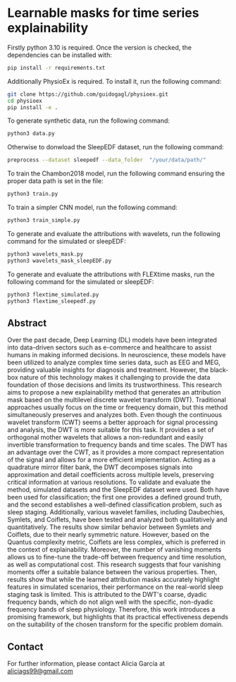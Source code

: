 # Learnable masks for time series explainability

Firstly python 3.10 is required. Once the version is checked, the dependencies can be installed with:

```bash
pip install -r requirements.txt
```

Additionally PhysioEx is required. To install it, run the following command:

```bash
git clone https://github.com/guidogagl/physioex.git
cd physioex
pip install -e .
```

To generate synthetic data, run the following command:

```bash
python3 data.py
```

Otherwise to donwload the SleepEDF dataset, run the following command:

```bash
preprocess --dataset sleepedf --data_folder  "/your/data/path/"
```

To train the Chambon2018 model, run the following command ensuring the proper data path is set in the file:

```bash
python3 train.py
```

To train a simpler CNN model, run the following command:
```bash
python3 train_simple.py
```

To generate and evaluate the attributions with wavelets, run the following command for the simulated or sleepEDF:
```bash
python3 wavelets_mask.py
python3 wavelets_mask_sleepEDF.py
```

To generate and evaluate the attributions with FLEXtime masks, run the following command for the simulated or sleepEDF:
```bash
python3 flextime_simulated.py
python3 flextime_sleepedf.py
```


## Abstract

Over the past decade, Deep Learning (DL) models have been integrated into data-driven sectors such as e-commerce and healthcare to assist humans in making informed decisions. In neuroscience, these models have been utilized to analyze complex time series data, such as EEG and MEG, providing valuable insights for diagnosis and treatment. However, the black-box nature of this technology makes it challenging to provide the data foundation of those decisions and limits its trustworthiness. This research aims to propose a new explainability method that generates an attribution mask based on the multilevel discrete wavelet transform (DWT). Traditional approaches usually focus on the time or frequency domain, but this method simultaneously preserves and analyzes both. Even though the continuous wavelet transform (CWT) seems a better approach for signal processing and analysis, the DWT is more suitable for this task. It provides a set of orthogonal mother wavelets that allows a non-redundant and easily invertible transformation to frequency bands and time scales. The DWT has an advantage over the CWT, as it provides a more compact representation of the signal and allows for a more efficient implementation. Acting as a quadrature mirror filter bank, the DWT decomposes signals into approximation and detail coefficients across multiple levels, preserving critical information at various resolutions. To validate and evaluate the method, simulated datasets and the SleepEDF dataset were used. Both have been used for classification; the first one provides a defined ground truth, and the second establishes a well-defined classification problem, such as sleep staging. Additionally, various wavelet families, including Daubechies, Symlets, and Coiflets, have been tested and analyzed both qualitatively and quantitatively. The results show similar behavior between Symlets and Coiflets, due to their nearly symmetric nature. However, based on the Quantus complexity metric, Coiflets are less complex, which is preferred in the context of explainability. Moreover, the number of vanishing moments allows us to fine-tune the trade-off between frequency and time resolution, as well as computational cost. This research suggests that four vanishing moments offer a suitable balance between the various properties. Then, results show that while the learned attribution masks accurately highlight features in simulated scenarios, their performance on the real-world sleep staging task is limited. This is attributed to the DWT's coarse, dyadic frequency bands, which do not align well with the specific, non-dyadic frequency bands of sleep physiology. Therefore, this work introduces a promising framework, but highlights that its practical effectiveness depends on the suitability of the chosen transform for the specific problem domain.

## Contact

For further information, please contact Alicia García at aliciags99@gmail.com

